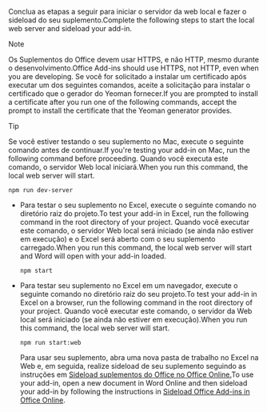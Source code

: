 
<span data-ttu-id="ee4f1-101">Conclua as etapas a seguir para iniciar o servidor da web local e fazer o sideload do seu suplemento.</span><span class="sxs-lookup"><span data-stu-id="ee4f1-101">Complete the following steps to start the local web server and sideload your add-in.</span></span>

> [!NOTE]
> <span data-ttu-id="ee4f1-102">Os Suplementos do Office devem usar HTTPS, e não HTTP, mesmo durante o desenvolvimento.</span><span class="sxs-lookup"><span data-stu-id="ee4f1-102">Office Add-ins should use HTTPS, not HTTP, even when you are developing.</span></span> <span data-ttu-id="ee4f1-103">Se você for solicitado a instalar um certificado após executar um dos seguintes comandos, aceite a solicitação para instalar o certificado que o gerador do Yeoman fornecer.</span><span class="sxs-lookup"><span data-stu-id="ee4f1-103">If you are prompted to install a certificate after you run one of the following commands, accept the prompt to install the certificate that the Yeoman generator provides.</span></span>

> [!TIP]
> <span data-ttu-id="ee4f1-104">Se você estiver testando o seu suplemento no Mac, execute o seguinte comando antes de continuar.</span><span class="sxs-lookup"><span data-stu-id="ee4f1-104">If you're testing your add-in on Mac, run the following command before proceeding.</span></span> <span data-ttu-id="ee4f1-105">Quando você executa este comando, o servidor Web local iniciará.</span><span class="sxs-lookup"><span data-stu-id="ee4f1-105">When you run this command, the local web server will start.</span></span>
>
> ```command&nbsp;line
> npm run dev-server
> ```

- <span data-ttu-id="ee4f1-106">Para testar o seu suplemento no Excel, execute o seguinte comando no diretório raiz do projeto.</span><span class="sxs-lookup"><span data-stu-id="ee4f1-106">To test your add-in in Excel, run the following command in the root directory of your project.</span></span> <span data-ttu-id="ee4f1-107">Quando você executar este comando, o servidor Web local será iniciado (se ainda não estiver em execução) e o Excel será aberto com o seu suplemento carregado.</span><span class="sxs-lookup"><span data-stu-id="ee4f1-107">When you run this command, the local web server will start and Word will open with your add-in loaded.</span></span>

    ```command&nbsp;line
    npm start
    ```

- <span data-ttu-id="ee4f1-108">Para testar seu suplemento no Excel em um navegador, execute o seguinte comando no diretório raiz do seu projeto.</span><span class="sxs-lookup"><span data-stu-id="ee4f1-108">To test your add-in in Excel on a browser, run the following command in the root directory of your project.</span></span> <span data-ttu-id="ee4f1-109">Quando você executar este comando, o servidor da Web local será iniciado (se ainda não estiver em execução).</span><span class="sxs-lookup"><span data-stu-id="ee4f1-109">When you run this command, the local web server will start.</span></span>

    ```command&nbsp;line
    npm run start:web
    ```

    <span data-ttu-id="ee4f1-110">Para usar seu suplemento, abra uma nova pasta de trabalho no Excel na Web e, em seguida, realize sideload de seu suplemento seguindo as instruções em [Sideload suplementos do Office no Office Online.](../testing/sideload-office-add-ins-for-testing.md#sideload-an-office-add-in-in-office-on-the-web)</span><span class="sxs-lookup"><span data-stu-id="ee4f1-110">To use your add-in, open a new document in Word Online and then sideload your add-in by following the instructions in [Sideload Office Add-ins in Office Online](../testing/sideload-office-add-ins-for-testing.md#sideload-an-office-add-in-in-office-on-the-web).</span></span>

